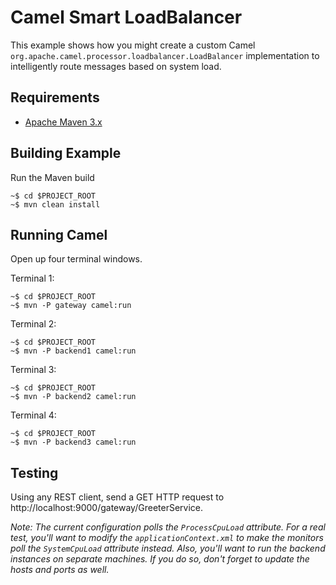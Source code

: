# Camel Smart LoadBalancer

This example shows how you might create a custom Camel `org.apache.camel.processor.loadbalancer.LoadBalancer` implementation to intelligently route messages based on system load.

## Requirements

- [Apache Maven 3.x](http://maven.apache.org)

## Building Example

Run the Maven build

```
~$ cd $PROJECT_ROOT
~$ mvn clean install
```

## Running Camel

Open up four terminal windows.

Terminal 1:

```
~$ cd $PROJECT_ROOT
~$ mvn -P gateway camel:run
```

Terminal 2:

```
~$ cd $PROJECT_ROOT
~$ mvn -P backend1 camel:run
```

Terminal 3:

```
~$ cd $PROJECT_ROOT
~$ mvn -P backend2 camel:run
```

Terminal 4:

```
~$ cd $PROJECT_ROOT
~$ mvn -P backend3 camel:run
```

Testing
-------

Using any REST client, send a GET HTTP request to http://localhost:9000/gateway/GreeterService.

_Note: The current configuration polls the `ProcessCpuLoad` attribute. For a real test, you'll want to modify the `applicationContext.xml` to make the monitors poll the `SystemCpuLoad` attribute instead. Also, you'll want to run the backend instances on separate machines. If you do so, don't forget to update the hosts and ports as well._
